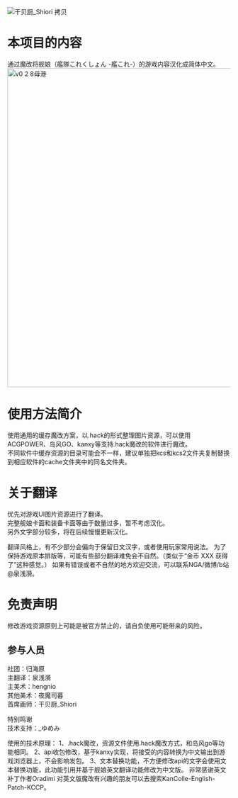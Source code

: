 ![干贝厨_Shiori 拷贝](https://github.com/user-attachments/assets/ee050bda-1371-42e7-a480-b25ea45015a8)
# 本项目的内容
通过魔改将舰娘（艦隊これくしょん -艦これ-）的游戏内容汉化成简体中文。
<img width="1200" height="720" alt="v0 2 8母港" src="https://github.com/user-attachments/assets/a68ba6b7-4efc-40ca-82f9-ecb9002a1f77" />

# 使用方法简介
使用通用的缓存魔改方案，以.hack的形式整理图片资源，可以使用ACGPOWER、岛风GO、kanxy等支持.hack魔改的软件进行魔改。  
不同软件中缓存资源的目录可能会不一样，建议单独把kcs和kcs2文件夹复制替换到相应软件的cache文件夹中的同名文件夹。  

# 关于翻译
优先对游戏UI图片资源进行了翻译。  
完整舰娘卡面和装备卡面等由于数量过多，暂不考虑汉化。  
另外文字部分较多，将在后续慢慢更新汉化。

翻译风格上，有不少部分会偏向于保留日文汉字，或者使用玩家常用说法。
为了保持游戏原本排版等，可能有些部分翻译难免会不自然。（类似于“金币 XXX 获得了”这种感觉。）
如果有错误或者不自然的地方欢迎交流，可以联系NGA/微博/b站@泉浅漪。

# 免责声明
修改游戏资源原则上可能是被官方禁止的，请自负使用可能带来的风险。

## 参与人员
社团：归海原  
主翻译：泉浅漪  
主美术：hengnio  
其他美术：夜魔司暮  
首席画师：干贝厨_Shiori

特别鸣谢  
技术支持：_ゆめみ

使用的技术原理：
1、.hack魔改，资源文件使用.hack魔改方式，和岛风go等功能相同。 
2、api收包修改，基于kanxy实现，将接受的内容转换为中文输出到游戏浏览器上，不会影响发包。 
3、文本替换功能，不方便修改api的文字会使用文本替换功能，此功能引用并基于舰娘英文翻译功能修改为中文版。 
非常感谢英文补丁作者Oradimi 
对英文版魔改有兴趣的朋友可以去搜索KanColle-English-Patch-KCCP。 

